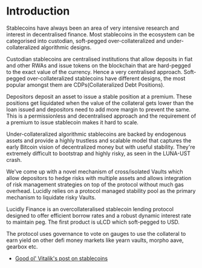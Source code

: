 # Introduction

Stablecoins have always been an area of very intensive research and interest in decentralised finance. Most stablecoins in the ecosystem can be categorised into custodian, soft-pegged over-collateralized and under-collateralized algorithmic designs.

Custodian stablecoins are centralised institutions that allow deposits in fiat and other RWAs and issue tokens on the blockchain that are hard-pegged to the exact value of the currency. Hence a very centralised approach.
Soft-pegged over-collateralized stablecoins have different designs, the most popular amongst them are CDPs(Collateralized Debt Positions).

Depositors deposit an asset to issue a stable position at a premium. These positions get liquidated when the value of the collateral gets lower than the loan issued and depositors need to add more margin to prevent the same. This is a permissionless and decentralised approach and the requirement of a premium to issue stablecoin makes it hard to scale.

Under-collateralized algorithmic stablecoins are backed by endogenous assets and provide a highly trustless and scalable model that captures the early Bitcoin vision of decentralized money but with useful stability. They're extremely difficult to bootstrap and highly risky, as seen in the LUNA-UST crash.

We've come up with a novel mechanism of cross/isolated Vaults which allow depositors to hedge risks with multiple assets and allows integration of risk management strategies on top of the protocol without much gas overhead. Lucidly relies on a protocol managed stability pool as the primary mechanism to liquidate risky Vaults.

Lucidly Finance is an overcollateralised stablecoin lending protocol designed to offer efficient borrow rates and a robust dynamic interest rate to maintain peg. The first product is uLCD which soft-pegged to USD.

The protocol uses governance to vote on gauges to use the collateral to earn yield on other defi money markets like yearn vaults, morpho aave, gearbox etc.

- [Good ol' Vitalik's post on stablecoins](https://vitalik.ca/general/2022/12/05/excited.html)